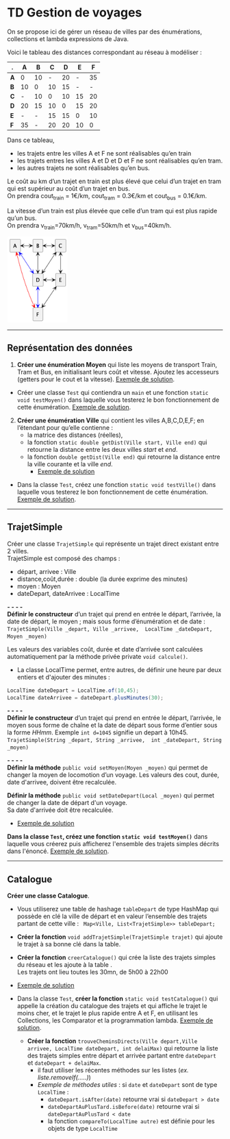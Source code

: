 # TD Gestion de voyages

On se propose ici de gérer un réseau de villes par des énumérations, collections et lambda expressions de Java.

Voici le tableau des distances correspondant au réseau à modéliser :

.|A|B|C|D|E|F
-|-|-|-|-|-|-
**A**|0|10|-|20|-|35
**B**|10|0|10|15|-|-
**C**|-|10|0|10|15|20
**D**|20|15|10|0|15|20
**E**|-|-|15|15|0|10
**F**|35|-|20|20|10|0

Dans ce tableau,
- les trajets entre les villes A et F ne sont réalisables qu’en train
- les trajets entres les villes A et D et D et F ne sont réalisables qu’en tram.
- les autres trajets ne sont réalisables qu’en bus.

Le coût au km d’un trajet en train est plus élevé que celui d’un trajet en tram qui est supérieur au coût d’un trajet en bus.<br>
On prendra cout<sub>train</sub> = 1€/km, cout<sub>tram</sub> = 0.3€/km et cout<sub>bus</sub> = 0.1€/km.

La vitesse d’un train est plus élevée que celle d’un tram qui est plus rapide qu’un bus.<br>
On prendra v<sub>train</sub>=70km/h, v<sub>tram</sub>=50km/h et v<sub>bus</sub>=40km/h.


<!-- note, pour plantUml, ci-dessous retirer les espaces entre des tirets -- et le signe > 
```
@startuml trajetsV1
hide empty description
rectangle A
rectangle B
rectangle C
rectangle D
rectangle E
rectangle F
A <-> B
A <-[#blue]-> D
B <-> C
B <-- > D
C <-> D
C <-- > E
D <-> E
D <-[#blue]> F
A <-[#red]> F
E <-- > F
@enduml 
```

-->

<img src="trajetsTDVoyage.png" alt="reseau v2" height="200"/>

---
## Représentation des données
1. **Créer une énumération Moyen** qui liste les moyens de transport Train, Tram et Bus, en initialisant leurs coût et vitesse. Ajoutez les accesseurs (getters pour le cout et la vitesse).
   [Exemple de solution](https://github.com/EmmanuelADAM/coursJavaAvance/blob/master/TDCatalogueVoyages/Moyen.java).
 - Créer une classe ```Test``` qui contiendra un ```main``` et une fonction ```static void testMoyen()``` dans laquelle vous testerez le bon fonctionnement de cette énumération.
   [Exemple de solution](https://github.com/EmmanuelADAM/coursJavaAvance/blob/master/TDCatalogueVoyages/Tests.java).

2. **Créer une énumération Ville** qui contient les villes A,B,C,D,E,F; en l’étendant pour qu’elle contienne :
   - la matrice des distances (réelles),
   - la fonction ```static double getDist(Ville start, Ville end)``` qui retourne la distance entre les deux villes *start* et *end*.
   - la fonction ```double getDist(Ville end)``` qui retourne la distance entre la ville courante et la ville *end*.
       - [Exemple de solution](https://github.com/EmmanuelADAM/coursJavaAvance/blob/master/TDCatalogueVoyages/Ville.java)
- Dans la classe ```Test```, créez une fonction ```static void testVille()``` dans laquelle vous testerez le bon fonctionnement de cette énumération.
[Exemple de solution](https://github.com/EmmanuelADAM/coursJavaAvance/blob/master/TDCatalogueVoyages/Tests.java).

---
## TrajetSimple
Créer une classe ```TrajetSimple``` qui représente un trajet direct existant entre 2 villes.<br>
TrajetSimple est composé des champs :
  - départ, arrivee : Ville
  - distance,coût,durée : double (la durée exprime des minutes)
  - moyen : Moyen
  - dateDepart, dateArrivee : LocalTime

**- - - -**<br>
**Définir le constructeur** d’un trajet qui prend en entrée le départ, l’arrivée, la date de départ, le moyen ; 
mais sous forme d’énumération et de date :<br>
```TrajetSimple(Ville _depart, Ville _arrivee,  LocalTime _dateDepart, Moyen _moyen)```

Les valeurs des variables coût, durée et date d’arrivée sont calculées automatiquement par la méthode privée private ```void calcule()```.

  - La classe LocalTime permet, entre autres, de définir une heure par deux entiers et d'ajouter des minutes  :
```Java
LocalTime dateDepart = LocalTime.of(10,45);
LocalTime dateArrivee = dateDepart.plusMinutes(30);
```

**- - - -**<br>
**Définir le constructeur** d’un trajet qui prend en entrée le départ, l’arrivée, le moyen sous forme de chaîne et la date de départ sous forme d’entier sous la forme *HHmm*. 
Exemple ```int d=1045``` signifie un depart à 10h45.<br>
```TrajetSimple(String _depart, String _arrivee,  int _dateDepart, String _moyen)```

**- - - -**<br>
**Définir la méthode** ```public void setMoyen(Moyen _moyen)``` qui permet de changer la moyen de locomotion d’un voyage.
Les valeurs des cout, durée, date d'arrivee, doivent être recalculée. 

**Définir la méthode** ```public void setDateDepart(Local _moyen)``` qui permet de changer la date de départ d'un voyage.<br>
Sa date d'arrivée doit être recalculée.

 - [Exemple de solution](https://github.com/EmmanuelADAM/coursJavaAvance/blob/master/TDCatalogueVoyages/TrajetSimple.java)


**Dans la classe ```Test```, créez une fonction ```static void testMoyen()```** dans laquelle vous créerez puis afficherez l'ensemble des trajets simples décrits dans l'énoncé.
[Exemple de solution](https://github.com/EmmanuelADAM/coursJavaAvance/blob/master/TDCatalogueVoyages/Tests.java).

----
## Catalogue
**Créer une classe Catalogue**.<br>
   - Vous utiliserez une table de hashage ``tableDepart`` de type HashMap qui possède en clé la ville de départ et en valeur l’ensemble des trajets partant de cette ville : 
``` Map<Ville, List<TrajetSimple>> tableDepart;```

   - **Créer la fonction** ```void addTrajetSimple(TrajetSimple trajet)``` qui ajoute le trajet à sa bonne clé dans la table.
   - **Créer la fonction** ```creerCatalogue()``` qui crée la liste des trajets simples du réseau et les ajoute à la table .<br>
     Les trajets ont lieu toutes les 30mn, de 5h00 à 22h00
- [Exemple de solution](https://github.com/EmmanuelADAM/coursJavaAvance/blob/master/TDCatalogueVoyages/Catalogue.java)


- Dans la classe ```Test```, **créer la fonction** ```static void testCatalogue()``` qui appelle la création du catalogue des trajets 
et qui affiche le trajet le moins cher, et le trajet le plus rapide entre A et F, en utilisant les Collections, les Comparator et la programmation lambda.
  [Exemple de solution](https://github.com/EmmanuelADAM/coursJavaAvance/blob/master/TDCatalogueVoyages/Tests.java).


   - **Créer la fonction** ```trouveCheminsDirects(Ville depart,Ville arrivee, LocalTime dateDepart, int delaiMax)```
     qui retourne la liste des trajets simples entre départ et arrivée partant entre ```dateDepart``` et ```dateDepart + delaiMax```.
     - il faut utiliser les récentes méthodes sur les listes (_ex. liste.removeIf(.....)_)
     - _Exemple de méthodes utiles_ : si ```date``` et ```dateDepart``` sont de type ```LocalTime``` :
       - ```dateDepart.isAfter(date)``` retourne vrai si ```dateDepart > date```
       - ```dateDepartAuPlusTard.isBefore(date)``` retourne vrai si ```dateDepartAuPlusTard < date```
       - la fonction ```compareTo(LocalTime autre)``` est définie pour les objets de type ```LocalTime```
